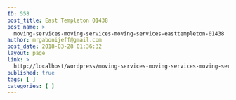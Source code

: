 ```yaml
---
ID: 558
post_title: East Templeton 01438
post_name: >
  moving-services-moving-services-moving-services-easttempleton-01438
author: mrgabonijeff@gmail.com
post_date: 2018-03-28 01:36:32
layout: page
link: >
  http://localhost/wordpress/moving-services-moving-services-moving-services-easttempleton-01438/
published: true
tags: [ ]
categories: [ ]
---
```

